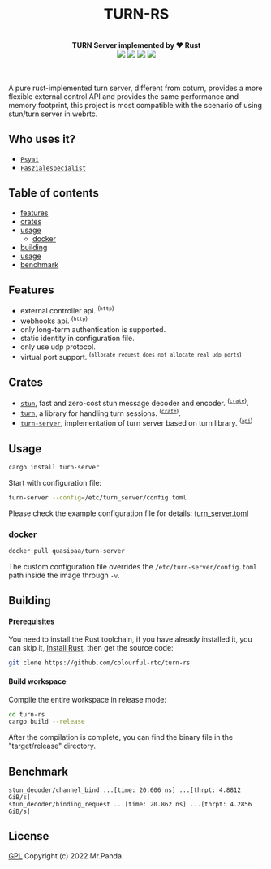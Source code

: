 <!--lint disable no-literal-urls-->
<div align="center">
  <h1>TURN-RS</h1>
</div>
<br/>
<div align="center">
  <strong>TURN Server implemented by ❤️ Rust</strong>
</div>
<div align="center">
  <img src="https://img.shields.io/github/actions/workflow/status/colourful-rtc/turn-rs/cargo-test.yml?branch=main"/>
  <img src="https://img.shields.io/github/license/colourful-rtc/turn-rs"/>
  <img src="https://img.shields.io/github/issues/colourful-rtc/turn-rs"/>
  <img src="https://img.shields.io/github/stars/colourful-rtc/turn-rs"/>
</div>
<br/>
<br/>

A pure rust-implemented turn server, different from coturn, provides a more flexible external control API and provides the same performance and memory footprint, this project is most compatible with the scenario of using stun/turn server in webrtc.


## Who uses it?

* [`Psyai`](https://psyai.com)
* [`Faszialespecialist`](https://faszialespecialist.com/)


## Table of contents

* [features](#features)
* [crates](#crates)
* [usage](#usage)
  * [docker](#docker)
* [building](#building)
* [usage](#usage)
* [benchmark](#benchmark)


## Features

- external controller api. <sup>(`http`)</sup>
- webhooks api. <sup>(`http`)</sup>
- only long-term authentication is supported.
- static identity in configuration file.
- only use udp protocol.
- virtual port support. <sup>(`allocate request does not allocate real udp ports`)</sup>


## Crates

* [`stun`], fast and zero-cost stun message decoder and encoder. <sup>([`crate`](https://crates.io/crates/faster-stun))</sup>.
* [`turn`], a library for handling turn sessions. <sup>([`crate`](https://crates.io/crates/turn-rs))</sup>.
* [`turn-server`], implementation of turn server based on turn library. <sup>([`api`])</sup>

[`api`]: https://github.com/colourful-rtc/turn-rs/wiki/Controller-API-Reference
[`stun`]: https://github.com/colourful-rtc/turn-rs/tree/main/stun
[`turn`]: https://github.com/colourful-rtc/turn-rs/tree/main/turn
[`turn-server`]: https://github.com/colourful-rtc/turn-rs/tree/main/turn-server


## Usage

```bash
cargo install turn-server
```

Start with configuration file:

```bash
turn-server --config=/etc/turn_server/config.toml
```

Please check the example configuration file for details: [turn_server.toml](./turn_server.toml)


### docker

```bash
docker pull quasipaa/turn-server
```
The custom configuration file overrides the `/etc/turn-server/config.toml` path inside the image through `-v`.


## Building

#### Prerequisites

You need to install the Rust toolchain, if you have already installed it, you can skip it, [Install Rust](https://www.rust-lang.org/tools/install), then get the source code:

```bash
git clone https://github.com/colourful-rtc/turn-rs
```

#### Build workspace

Compile the entire workspace in release mode:

```bash
cd turn-rs
cargo build --release
```

After the compilation is complete, you can find the binary file in the "target/release" directory.


## Benchmark

```
stun_decoder/channel_bind ...[time: 20.606 ns] ...[thrpt: 4.8812 GiB/s]
stun_decoder/binding_request ...[time: 20.862 ns] ...[thrpt: 4.2856 GiB/s]
```


## License

[GPL](./LICENSE)
Copyright (c) 2022 Mr.Panda.
